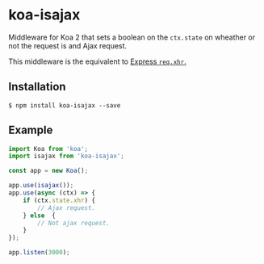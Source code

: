 # koa-isajax

Middleware for Koa 2 that sets a boolean on the `ctx.state` on wheather or not the request is and Ajax request.

This middleware is the equivalent to [Express `req.xhr`.](http://expressjs.com/en/api.html#req.xhr)

## Installation
`$ npm install koa-isajax --save`

## Example

```javascript
import Koa from 'koa';
import isajax from 'koa-isajax';

const app = new Koa();

app.use(isajax());
app.use(async (ctx) => {
    if (ctx.state.xhr) {
        // Ajax request.
    } else  {
        // Not ajax request.
    }
});

app.listen(3000);
```